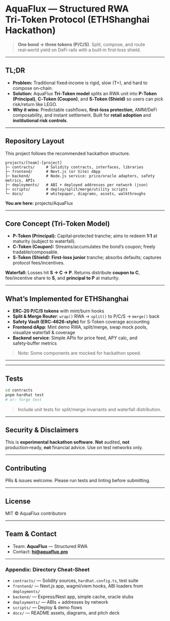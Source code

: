 # AquaFlux — Structured RWA Tri‑Token Protocol (ETHShanghai Hackathon)

> **One bond → three tokens (P/C/S)**. Split, compose, and route real‑world yield on DeFi rails with a built‑in first‑loss shield.

---

## TL;DR

* **Problem:** Traditional fixed‑income is rigid, slow (T+), and hard to compose on‑chain.
* **Solution:** AquaFlux **Tri‑Token model** splits an RWA unit into **P‑Token (Principal)**, **C‑Token (Coupon)**, and **S‑Token (Shield)** so users can pick risk/return like LEGO.
* **Why it wins:** Predictable cashflows, **first‑loss protection**, AMM/DeFi composability, and instant settlement. Built for **retail adoption** and **institutional risk controls**.

---

## Repository Layout

This project follows the recommended hackathon structure.

```
projects/[team]-[project]
├─ contracts/     # Solidity contracts, interfaces, libraries
├─ frontend/      # Next.js (or Vite) dApp
├─ backend/       # Node.js service: price/oracle adapters, safety metrics, APIs
├─ deployments/   # ABI + deployed addresses per network (json)
├─ scripts/       # deploy/split/merge/utility scripts
└─ docs/          # whitepaper, diagrams, assets, walkthroughs
```

**You are here:** projects/AquaFlux

---

## Core Concept (Tri‑Token Model)

* **P‑Token (Principal):** Capital‑protected tranche; aims to redeem **1:1** at maturity (subject to waterfall).
* **C‑Token (Coupon):** Streams/accumulates the bond’s coupon; freely tradable/composable.
* **S‑Token (Shield):** **First‑loss junior** tranche; absorbs defaults; captures protocol fees/incentives.

**Waterfall:** Losses hit **S → C → P**. Returns distribute **coupon to C**, fee/incentive share to **S**, and **principal to P** at maturity.

---

## What’s Implemented for ETHShanghai

* **ERC‑20 P/C/S tokens** with mint/burn hooks
* **Split & Merge Router**: `wrap()` RWA → `split()` to P/C/S → `merge()` back
* **Safety Vault (ERC‑4626‑style)** for S‑Token coverage accounting
* **Frontend dApp**: Mint demo RWA, split/merge, swap mock pools, visualize waterfall & coverage
* **Backend service**: Simple APIs for price feed, APY calc, and safety‑buffer metrics

> Note: Some components are mocked for hackathon speed. 

---

---

## Tests

```bash
cd contracts
pnpm hardhat test
# or: forge test
```

> Include unit tests for split/merge invariants and waterfall distribution.

---

## Security & Disclaimers

This is **experimental hackathon software**. **Not** audited, **not** production‑ready, **not** financial advice. Use on test networks only.

---

## Contributing

PRs & issues welcome. Please run tests and linting before submitting.

---

## License

MIT © AquaFlux contributors

---

## Team & Contact

* Team: **AquaFlux** — Structured RWA
* Contact: **[hi@aquaflux.pro](mailto:hi@aquaflux.pro)**

---

### Appendix: Directory Cheat‑Sheet

* `contracts/` — Solidity sources, `hardhat.config.ts`, test suite
* `frontend/` — Next.js app, wagmi/viem hooks, ABI loaders from `deployments/`
* `backend/` — Express/Nest app, simple cache, oracle stubs
* `deployments/` — ABIs + addresses by network
* `scripts/` — Deploy & demo flows
* `docs/` — README assets, diagrams, and pitch deck